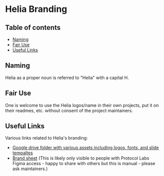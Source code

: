 # Helia Branding <!-- omit in toc -->

## Table of contents <!-- omit in toc -->
- [Naming](#naming)
- [Fair Use](#fair-use)
- [Useful Links](#useful-links)

## Naming
Helia as a proper noun is referred to "Helia" with a capital H.

## Fair Use
One is welcome to use the Helia logos/name in their own projects, put it on their readmes, etc. without consent of the project maintainers.  

## Useful Links
Various links related to Helia's branding:
* [Google drive folder with various assets including logos, fonts, and slide tempaltes](https://drive.google.com/drive/folders/1VBRtofco3Gw09VlE9pgCwOGFRwLS6er5?usp=sharing)
* [Brand sheet](https://www.figma.com/file/Eap42avMitUmvonmFi994R/Helia-Brand-Sheet?node-id=0%3A1&t=kpZjsp4EV34NFfm7-1) (This is likely only visible to people with Protocol Labs Figma access - happy to share with others but this is manual - please ask maintainers.) 
